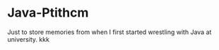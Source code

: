 # Java-Ptithcm
Just to store memories from when I first started wrestling with Java at university. kkk
